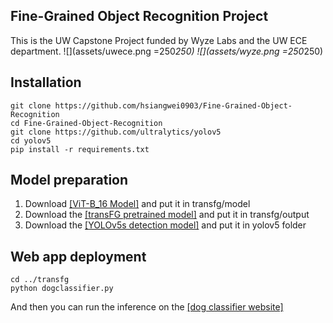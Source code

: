 ## Fine-Grained Object Recognition Project

This is the UW Capstone Project funded by Wyze Labs and the UW ECE department.
![](assets/uwece.png =250*250)
![](assets/wyze.png =250*250)
## Installation
```
git clone https://github.com/hsiangwei0903/Fine-Grained-Object-Recognition
cd Fine-Grained-Object-Recognition
git clone https://github.com/ultralytics/yolov5
cd yolov5
pip install -r requirements.txt
```

## Model preparation
1. Download [[ViT-B_16 Model]](https://drive.google.com/drive/folders/12iHLSfN_zYDwWt2BmR4wwBfV83GUFeAG) and put it in transfg/model
2. Download the [[transFG pretrained model]](https://drive.google.com/drive/folders/1_fCMORZiUWMCpfdMzc-OLfFNaFYYwths) and put it in transfg/output
3. Download the [[YOLOv5s detection model]](https://drive.google.com/file/d/100EkA7zlxuQElRKkMBvCwjBdz1Qz1Hd4/view) and put it in yolov5 folder

## Web app deployment
```
cd ../transfg
python dogclassifier.py
```

And then you can run the inference on the [[dog classifier website]](https://dog-classifier-hsiangwei.anvil.app/)
